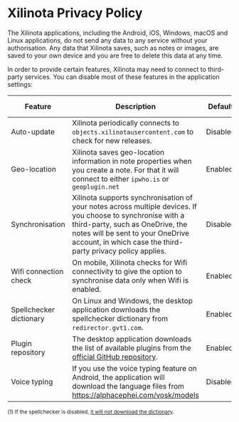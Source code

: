 # Xilinota Privacy Policy

The Xilinota applications, including the Android, iOS, Windows, macOS and Linux applications, do not send any data to any service without your authorisation. Any data that Xilinota saves, such as notes or images, are saved to your own device and you are free to delete this data at any time.

In order to provide certain features, Xilinota may need to connect to third-party services. You can disable most of these features in the application settings:

| Feature  | Description   | Default  | Can be disabled |
| -------- | ------------- | -------- | --- |
| Auto-update | Xilinota periodically connects to `objects.xilinotausercontent.com` to check for new releases. | Disabled | Yes |
| Geo-location | Xilinota saves geo-location information in note properties when you create a note. For that it will connect to either `ipwho.is` or `geoplugin.net` | Enabled | Yes |
| Synchronisation | Xilinota supports synchronisation of your notes across multiple devices. If you choose to synchronise with a third-party, such as OneDrive, the notes will be sent to your OneDrive account, in which case the third-party privacy policy applies. | Disabled | Yes |
| Wifi connection check | On mobile, Xilinota checks for Wifi connectivity to give the option to synchronise data only when Wifi is enabled. | Enabled | No |
| Spellchecker dictionary | On Linux and Windows, the desktop application downloads the spellchecker dictionary from `redirector.gvt1.com`. | Enabled | Yes <sup>(1)</sup> |
| Plugin repository | The desktop application downloads the list of available plugins from the [official GitHub repository](https://github.com/joplin/plugins). | Enabled | No
| Voice typing | If you use the voice typing feature on Android, the application will download the language files from https://alphacephei.com/vosk/models | Disabled | Yes

<sup>(1) If the spellchecker is disabled, [it will not download the dictionary](https://discourse.xilinotaapp.org/t/new-version-of-xilinota-contacting-google-servers-on-startup/23000/40?u=laurent).</sup>
